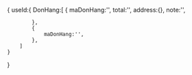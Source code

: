 
{
    useId:{
        DonHang:[
            {
                maDonHang:'',
                total:'',
                address:{},
                note:'',

            },
            {
                maDonHang:'',
            },
        ]
    }
}